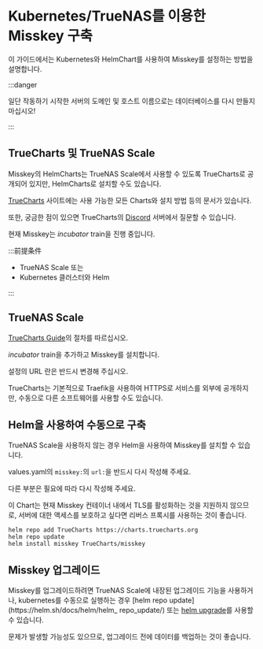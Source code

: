 # Kubernetes/TrueNAS를 이용한 Misskey 구축

이 가이드에서는 Kubernetes와 HelmChart를 사용하여 Misskey를 설정하는 방법을 설명합니다.

:::danger

일단 작동하기 시작한 서버의 도메인 및 호스트 이름으로는 데이터베이스를 다시 만들지 마십시오!

:::

## TrueCharts 및 TrueNAS Scale

Misskey의 HelmCharts는 TrueNAS Scale에서 사용할 수 있도록 TrueCharts로 공개되어 있지만, HelmCharts로 설치할 수도 있습니다.

[TrueCharts](https://truecharts.org/charts/description_list) 사이트에는 사용 가능한 모든 Charts와 설치 방법 등의 문서가 있습니다.

또한, 궁금한 점이 있으면 TrueCharts의 [Discord](https://discord.gg/Ax9ZgzKx9t) 서버에서 질문할 수 있습니다.

현재 Misskey는 _incubator_ train을 진행 중입니다.

:::前提条件

- TrueNAS Scale
  또는
- Kubernetes 클러스터와 Helm

:::

## TrueNAS Scale

[TrueCharts Guide](https://truecharts.org/manual/guides/Adding-TrueCharts/)의 절차를 따르십시오.

_incubator_ train을 추가하고 Misskey를 설치합니다.

설정의 URL 란은 반드시 변경해 주십시오.

TrueCharts는 기본적으로 Traefik을 사용하여 HTTPS로 서비스를 외부에 공개하지만, 수동으로 다른 소프트웨어를 사용할 수도 있습니다.

## Helm을 사용하여 수동으로 구축

TrueNAS Scale을 사용하지 않는 경우 Helm을 사용하여 Misskey를 설치할 수 있습니다.

values.yaml의 `misskey:`의 `url:`을 반드시 다시 작성해 주세요.

다른 부분은 필요에 따라 다시 작성해 주세요.

이 Chart는 현재 Misskey 컨테이너 내에서 TLS를 활성화하는 것을 지원하지 않으므로, 서버에 대한 액세스를 보호하고 싶다면 리버스 프록시를 사용하는 것이 좋습니다.

```
helm repo add TrueCharts https://charts.truecharts.org
helm repo update
helm install misskey TrueCharts/misskey
```

## Misskey 업그레이드

Misskey를 업그레이드하려면 TrueNAS Scale에 내장된 업그레이드 기능을 사용하거나, kubernetes를 수동으로 실행하는 경우 [helm repo update](https\://helm.sh/docs/helm/helm_ repo_update/) 또는 [helm upgrade](https://helm.sh/docs/helm/helm_upgrade/)를 사용할 수 있습니다.

문제가 발생할 가능성도 있으므로, 업그레이드 전에 데이터를 백업하는 것이 좋습니다.
